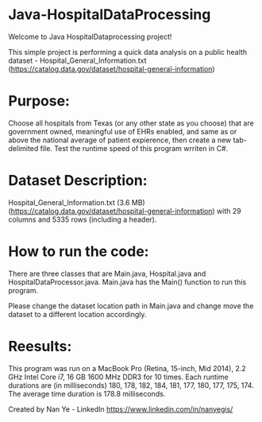 # Java-HospitalDataProcessing
Welcome to Java HospitalDataprocessing project!


This simple project is performing a quick data analysis on a public health dataset - Hospital_General_Information.txt (https://catalog.data.gov/dataset/hospital-general-information)

# Purpose:
Choose all hospitals from Texas (or any other state as you choose) that are government owned, meaningful use of EHRs enabled, and same as or above the national average of patient expierence, then create a new tab-delimited file. Test the runtime speed of this program wrriten in C#.

# Dataset Description:
Hospital_General_Information.txt (3.6 MB) (https://catalog.data.gov/dataset/hospital-general-information) with 29 columns and 5335 rows (including a header).

# How to run the code:
There are three classes that are Main.java, Hospital.java and HospitalDataProcessor.java. Main.java has the Main() function to run this program.

Please change the dataset location path in Main.java and change move the dataset to a different location accordingly.

# Reesults:
This program was run on a MacBook Pro (Retina, 15-inch, Mid 2014), 2.2 GHz Intel Core i7, 16 GB 1600 MHz DDR3 for 10 times.
Each runtime durations are (in milliseconds) 180, 178, 182, 184, 181, 177, 180, 177, 175, 174. The average time duration is 178.8 milliseconds.

Created by Nan Ye - LinkedIn https://www.linkedin.com/in/nanyegis/
